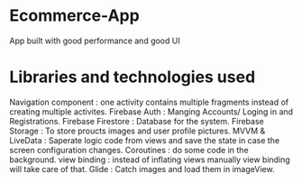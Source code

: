 # Ecommerce-App
App built with good performance and good UI

# Libraries and technologies used

Navigation component : one activity contains multiple fragments instead of creating multiple activites.
Firebase Auth : Manging Accounts/ Loging in and Registrations.
Firebase Firestore : Database for the system.
Firebase Storage : To store proucts images and user profile pictures.
MVVM & LiveData : Saperate logic code from views and save the state in case the screen configuration changes.
Coroutines : do some code in the background.
view binding : instead of inflating views manually view binding will take care of that.
Glide : Catch images and load them in imageView.
